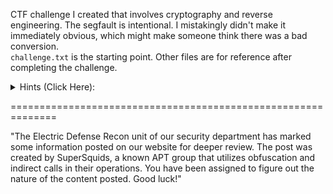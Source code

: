 CTF challenge I created that involves cryptography and reverse engineering. The segfault is intentional. I mistakingly didn't make it immediately obvious, which might make someone think there was a bad conversion.  
```challenge.txt``` is the starting point. Other files are for reference after completing the challenge.
<details>
  <summary>Hints (Click Here):</summary>
  
  - How many unique words are there?
  - How many columns?
  - Indirect calls don't have to be actual calls.
  
</details>

==============================================================

"The Electric Defense Recon unit of our security department has marked some information posted on our website for deeper review. The post was created by SuperSquids, a known APT group that utilizes obfuscation and indirect calls in their operations. You have been assigned to figure out the nature of the content posted. Good luck!"
